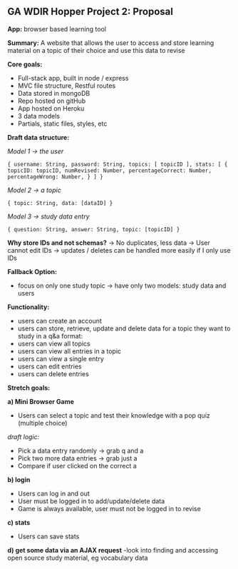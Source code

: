 ## GA WDIR Hopper Project 2: Proposal

**App:** browser based learning tool

**Summary:** A website that allows the user to access and store learning material on a topic of their choice and use this data to revise

**Core goals:**

- Full-stack app, built in node / express
- MVC file structure, Restful routes
- Data stored in mongoDB
- Repo hosted on gitHub
- App hosted on Heroku
- 3 data models
- Partials, static files, styles, etc

**Draft data structure:**

_Model 1 → the user_

``{
    username: String,
    password: String,
    topics: [ topicID ],
    stats: [
              {
          		    topicID: topicID,
          		    numRevised: Number,
          		    percentageCorrect: Number,
         		      percentageWrong: Number,
       	       }
          ]
    }``

_Model 2 → a topic_

``{
    topic: String,
    data: [dataID]
    }``

_Model 3 → study data entry_

``{
    question: String,
    answer: String,
    topic: [topicID]
}``

**Why store IDs and not schemas?**
→ No duplicates, less data
→ User cannot edit IDs
→ updates / deletes can be handled more easily if I only use IDs

**Fallback Option:**
- focus on only one study topic
→ have only two models: study data and users

**Functionality:**

- users can create an account
- users can store, retrieve, update and delete data for a topic they want to study in a q&a format:
- users can view all topics
- users can view all entries in a topic
- users can view a single entry
- users can edit entries
- users can delete entries

**Stretch goals:**

**a) Mini Browser Game**
- Users can select a topic and test their knowledge with a pop quiz (multiple choice)

_draft logic:_
- Pick a data entry randomly → grab q and a
- Pick two more data entries → grab just a
- Compare if user clicked on the correct a

**b) login**
- Users can log in and out
- User must be logged in to add/update/delete data
- Game is always available, user must not be logged in to revise

**c) stats**
- Users can save stats

**d) get some data via an AJAX request**
-look into finding and accessing open source study material, eg vocabulary data
